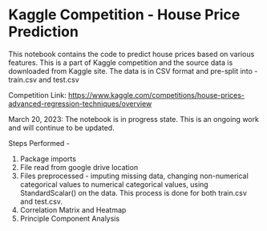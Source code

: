 # Kaggle Competition - House Price Prediction

This notebook contains the code to predict house prices based on various features. This is a part of Kaggle competition and the source data is downloaded from Kaggle site. The data is in CSV format and pre-split into - train.csv and test.csv

Competition Link:
https://www.kaggle.com/competitions/house-prices-advanced-regression-techniques/overview

March 20, 2023:
The notebook is in progress state. This is an ongoing work and will continue to be updated.

Steps Performed -
1. Package imports
2. File read from google drive location
3. Files preprocessed - imputing missing data, changing non-numerical categorical values to numerical categorical values, using StandardScalar() on the data. This process is done for both train.csv and test.csv.
4. Correlation Matrix and Heatmap
5. Principle Component Analysis



 
